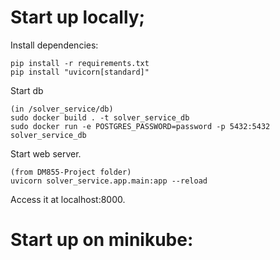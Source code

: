 # Start up locally;

Install dependencies:

```
pip install -r requirements.txt
pip install "uvicorn[standard]"
```

Start db
```
(in /solver_service/db)
sudo docker build . -t solver_service_db
sudo docker run -e POSTGRES_PASSWORD=password -p 5432:5432 solver_service_db
```

Start web server.

```
(from DM855-Project folder)
uvicorn solver_service.app.main:app --reload
```

Access it at localhost:8000.

# Start up on minikube:

